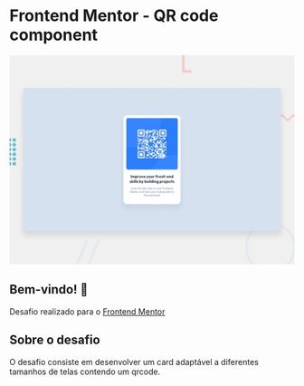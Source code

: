 # Frontend Mentor - QR code component

![Design preview for the QR code component coding challenge](./design/desktop-preview.jpg)

## Bem-vindo! 👋

Desafio realizado para o [Frontend Mentor](https://www.frontendmentor.io)

## Sobre o desafio

O desafio consiste em desenvolver um card adaptável a diferentes tamanhos de telas contendo um qrcode.